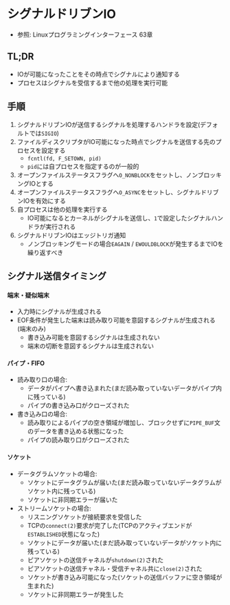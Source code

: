 # シグナルドリブンIO
- 参照: Linuxプログラミングインターフェース 63章

## TL;DR
- IOが可能になったことをその時点でシグナルにより通知する
- プロセスはシグナルを受信するまで他の処理を実行可能

## 手順
1. シグナルドリブンIOが送信するシグナルを処理するハンドラを設定(デフォルトでは`SIGIO`)
2. ファイルディスクリプタがIO可能になった時点でシグナルを送信する先のプロセスを設定する
    - `fcntl(fd, F_SETOWN, pid)`
    - `pid`には自プロセスを指定するのが一般的
3. オープンファイルステータスフラグへ`O_NONBLOCK`をセットし、ノンブロッキングIOとする
4. オープンファイルステータスフラグへ`O_ASYNC`をセットし、シグナルドリブンIOを有効にする
5. 自プロセスは他の処理を実行する
    - IO可能になるとカーネルがシグナルを送信し、`1`で設定したシグナルハンドラが実行される
6. シグナルドリブンIOはエッジトリガ通知
    - ノンブロッキングモードの場合`EAGAIN` / `EWOULDBLOCK`が発生するまでIOを繰り返すべき

## シグナル送信タイミング
#### 端末・疑似端末
- 入力時にシグナルが生成される
- EOF条件が発生した端末は読み取り可能を意図するシグナルが生成される(端末のみ)
  - 書き込み可能を意図するシグナルは生成されない
  - 端末の切断を意図するシグナルは生成されない

#### パイプ・FIFO
- 読み取り口の場合:
  - データがパイプへ書き込まれた(まだ読み取っていないデータがパイプ内に残っている)
  - パイプの書き込み口がクローズされた
- 書き込み口の場合:
  - 読み取りによるパイプの空き領域が増加し、ブロックせずに`PIPE_BUF`文のデータを書き込める状態になった
  - パイプの読み取り口がクローズされた

#### ソケット
- データグラムソケットの場合:
  - ソケットにデータグラムが届いた(まだ読み取っていないデータグラムがソケット内に残っている)
  - ソケットに非同期エラーが届いた
- ストリームソケットの場合:
  - リスニングソケットが接続要求を受信した
  - TCPの`connect(2)`要求が完了した(TCPのアクティブエンドが`ESTABLISHED`状態になった)
  - ソケットにデータが届いた(まだ読み取っていないデータがソケット内に残っている)
  - ピアソケットの送信チャネルが`shutdown(2)`された
  - ピアソケットの送信チャネル・受信チャネル共に`close(2)`された
  - ソケットが書き込み可能になった(ソケットの送信バッファに空き領域が生まれた)
  - ソケットに非同期エラーが発生した

